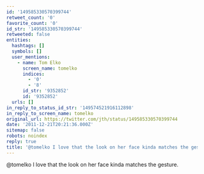 ```yaml
---
id: '149585330570399744'
retweet_count: '0'
favorite_count: '0'
id_str: '149585330570399744'
retweeted: false
entities:
  hashtags: []
  symbols: []
  user_mentions:
    - name: Tom Elko
      screen_name: tomelko
      indices:
        - '0'
        - '8'
      id_str: '9352852'
      id: '9352852'
  urls: []
in_reply_to_status_id_str: '149574521916112898'
in_reply_to_screen_name: tomelko
original_url: https://twitter.com/jth/status/149585330570399744
date: '2011-12-21T20:21:36.000Z'
sitemap: false
robots: noindex
reply: true
title: '@tomelko I love that the look on her face kinda matches the gesture.'
---
```


@tomelko I love that the look on her face kinda matches the gesture.